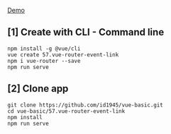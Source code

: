 [Demo](https://id1945.github.io/vue-basic/57.vue-router-event-link/dist "Demo")

## [1] Create with CLI - Command line
```
npm install -g @vue/cli
vue create 57.vue-router-event-link
npm i vue-router --save
npm run serve
```

## [2] Clone app
```
git clone https://github.com/id1945/vue-basic.git
cd vue-basic/57.vue-router-event-link
npm install
npm run serve
```